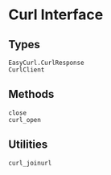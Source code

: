 # Curl Interface

## Types

```@docs
EasyCurl.CurlResponse
CurlClient
```

## Methods

```@docs
close
curl_open
```

## Utilities

```@docs
curl_joinurl
```
